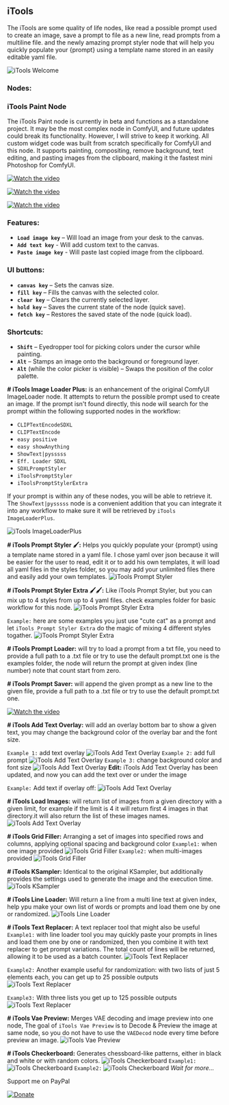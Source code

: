 ## iTools
The iTools are some quality of life nodes, like read a possible prompt used to create an image, save a prompt to file as a new line, read prompts from a multiline file. and the newly amazing prompt styler node that will help you quickly populate your {prompt} using a template name stored in an easily editable yaml file.

![iTools Welcome](examples/iTools_a.webp)
### Nodes:
### **iTools Paint Node**  

The iTools Paint node is currently in beta and functions as a standalone project. It may be the most complex node in ComfyUI, and future updates could break its functionality. However, I will strive to keep it working. All custom widget code was built from scratch specifically for ComfyUI and this node. It supports painting, compositing, remove background, text editing, and pasting images from the clipboard, making it the fastest mini Photoshop for ComfyUI.  

[![Watch the video](https://github.com/user-attachments/assets/29781d9e-cf7e-49b1-9f7c-7c70684fdd9b)](https://github.com/user-attachments/assets/29781d9e-cf7e-49b1-9f7c-7c70684fdd9b)  

[![Watch the video](https://github.com/user-attachments/assets/7961aba8-1cfb-4493-bcad-500ca49f0297)](https://github.com/user-attachments/assets/7961aba8-1cfb-4493-bcad-500ca49f0297)  

[![Watch the video](https://github.com/user-attachments/assets/c0515b70-48a7-4b70-b3fa-080fb877cee5)](https://github.com/user-attachments/assets/c0515b70-48a7-4b70-b3fa-080fb877cee5)  

### **Features:**  
- **`Load image key`** – Will load an image from your desk to the canvas.
- **`Add text key`** - Will add custom text to the canvas.
- **`Paste image key`** - Will paste last copied image from the clipboard.
### **UI buttons:**  
- **`canvas key`** – Sets the canvas size.  
- **`fill key`** – Fills the canvas with the selected color.  
- **`clear key`** – Clears the currently selected layer.  
- **`hold key`** – Saves the current state of the node (quick save).  
- **`fetch key`** – Restores the saved state of the node (quick load).  

### **Shortcuts:**  
- **`Shift`** – Eyedropper tool for picking colors under the cursor while painting.  
- **`Alt`** – Stamps an image onto the background or foreground layer.  
- **`Alt`** (while the color picker is visible) – Swaps the position of the color palette.  

**# iTools Image Loader Plus:** is an enhancement of the original ComfyUI ImageLoader node. It attempts to return the possible prompt used to create an image. If the prompt isn't found directly, this node will search for the prompt within the following supported nodes in the workflow:

  - `CLIPTextEncodeSDXL`
  - `CLIPTextEncode`
  - `easy positive`
  - `easy showAnything`
  - `ShowText|pysssss`
  - `Eff. Loader SDXL`
  - `SDXLPromptStyler`
  - `iToolsPromptStyler`
  - `iToolsPromptStylerExtra`

If your prompt is within any of these nodes, you will be able to retrieve it. The `ShowText|pysssss` node is a convenient addition that you can integrate it into any workflow to make sure it will be retrieved by `iTools ImageLoaderPlus`.

![iTools ImageLoaderPlus](examples/Screenshot1.jpg)

**# iTools Prompt Styler 🖌️:** Helps you quickly populate your {prompt} using a template name stored in a yaml file. I chose yaml over json because it will be easier for the user to read, edit it or to add his own templates, it will load all yaml files in the styles folder, so you may add your unlimited files there and easily add your own templates.
![iTools Prompt Styler](examples/prompt_styler.jpg)

**# iTools Prompt Styler Extra 🖌️🖌️:** Like iTools Prompt Styler, but you can mix up to 4 styles from up to 4 yaml files. check examples folder for basic workflow for this node.
![iTools Prompt Styler Extra](examples/Screenshot6.jpg)

`Example:` here are some examples you just use "cute cat" as a prompt and let `iTools Prompt Styler Extra` do the magic of mixing 4 different styles togather.
![iTools Prompt Styler Extra](examples/Screenshot7.jpg)

**# iTools Prompt Loader:** will try to load a prompt from a txt file, you need to provide a full path to a .txt file or try to use the default prompt.txt one is the examples folder, the node will return the prompt at given index (line number) note that count start from zero.

**# iTools Prompt Saver:** will append the given prompt as a new line to the given file, provide a full path to a .txt file or try to use the default prompt.txt one.

[![Watch the video](https://github.com/user-attachments/assets/22af7830-066f-498e-a90f-0513b56fa343)](https://github.com/user-attachments/assets/22af7830-066f-498e-a90f-0513b56fa343)

**# iTools Add Text Overlay:** will add an overlay bottom bar to show a given text, you may change the background color of the overlay bar and the font size.

`Example 1:` add text overlay
![iTools Add Text Overlay](examples/Screenshot2.jpg)
`Example 2:` add full prompt
![iTools Add Text Overlay](examples/Screenshot4.jpg)
`Example 3:` change background color and font size
![iTools Add Text Overlay](examples/Screenshot3.jpg)
**Edit:** iTools Add Text Overlay has been updated, and now you can add the text over or under the image

`Example:` Add text if overlay off: 
![iTools Add Text Overlay](examples/overlay_preview.jpg)

**# iTools Load Images:** will return list of images from a given directory with a given limit, for example if the limit is 4 it will return first 4 images in that directory.it will also return the list of these images names.
![iTools Add Text Overlay](examples/Screenshot5.jpg)

**# iTools Grid Filler:** Arranging a set of images into specified rows and columns, applying optional spacing and background color
`Example1:` when one image provided
![iTools Grid Filler](examples/Screenshot13.jpg)
`Example2:` when multi-images provided
![iTools Grid Filler](examples/Screenshot14.jpg)

**# iTools KSampler:** Identical to the original KSampler, but additionally provides the settings used to generate the image and the execution time.
![iTools KSampler](examples/Screenshot15.jpg)

**# iTools Line Loader:**
Will return a line from a multi line text at given index, help ypu make your own list of words or prompts and load them one by one or randomized.
![iTools Line Loader](examples/Screenshot9.jpg)

**# iTools Text Replacer:** A text replacer tool that might also be useful
`Example1:` with line loader tool you may quickly paste your prompts in lines and load them one by one or randomized, then you combine it with text replacer to get prompt variations. The total count of lines will be returned, allowing it to be used as a batch counter.
![iTools Text Replacer](examples/Screenshot10.jpg)

`Example2:` Another example useful for randomization: with two lists of just 5 elements each, you can get up to 25 possible outputs
![iTools Text Replacer](examples/Screenshot11.jpg)

`Example3:` With three lists you get up to 125 possible outputs
![iTools Text Replacer](examples/Screenshot12.jpg)

**# iTools Vae Preview:**
Merges VAE decoding and image preview into one node, The goal of `iTools Vae Preview`  is to Decode & Preview the image at same node, so you do not have to use the `VAEDecod` node every time before preview an image.
![iTools Vae Preview](examples/Screenshot16.jpg)

**# iTools Checkerboard:**
Generates chessboard-like patterns, either in black and white or with random colors.
![iTools Checkerboard](examples/Screenshot18.jpg)
`Example1:`
![iTools Checkerboard](examples/Screenshot17.jpg)
`Example2:`
![iTools Checkerboard](examples/Screenshot19.jpg)
_Wait for more..._

Support me on PayPal

[![Donate](https://img.shields.io/badge/Support-PayPal-blue.svg)](https://paypal.me/mohammadmoustafa1)

